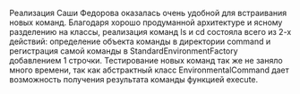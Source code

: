 Реализация Саши Федорова оказалась очень удобной для встраивания новых команд. 
Благодаря хорошо продуманной архитектуре и ясному разделению на классы, реализация команд ls и cd состояла всего из 2-х действий:
определение объекта команды в директории command и регистрация самой команды в StandardEnvironmentFactory добавлением 1 строчки.
Тестирование новых команд так же не заняло много времени, так как абстрактный класс EnvironmentalCommand дает возможность
получения результата команды функцией execute.
